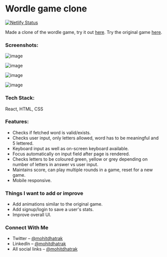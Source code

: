 # Wordle game clone

[![Netlify Status](https://api.netlify.com/api/v1/badges/3aa07dc7-c594-4fba-960f-e25987222ccc/deploy-status)](https://app.netlify.com/sites/game-wordle-clone/deploys)

Made a clone of the wordle game, try it out [here](https://game-wordle-clone.netlify.app/). 
Try the original game [here](https://www.nytimes.com/games/wordle/index.html).

### Screenshots:

![image](https://user-images.githubusercontent.com/91209576/200602826-b4ebba83-b4e6-477f-b778-4d6e6af6e4cb.png)

![image](https://user-images.githubusercontent.com/91209576/200603135-92b218ad-e88f-490c-8d0e-aefa5c1c69f0.png)

![image](https://user-images.githubusercontent.com/91209576/200603949-d47b4c40-d7c5-46ad-9eb7-f4286c5b1591.png)

![image](https://user-images.githubusercontent.com/91209576/200605387-8220b955-d478-4f84-9dd4-dff9fcfa5305.png)

### Tech Stack:
React, HTML, CSS

### Features:
- Checks if fetched word is valid/exists.
- Checks user input, only letters allowed, word has to be meaningful and 5 lettered.
- Keyboard input as well as on-screen keyboard available.
- Focus automatically on input field after page is rendered.
- Checks letters to be coloured green, yellow or grey depending on number of letters in answer vs user input.
- Maintains score, can play multiple rounds in a game, reset for a new game.
- Mobile responsive.

### Things I want to add or improve
- Add animations similar to the original game.
- Add signup/login to save a user's stats.
- Improve overall UI.

### Connect With Me
- Twitter – [@mohitdhatrak](https://twitter.com/mohitdhatrak/)
- LinkedIn – [@mohitdhatrak](https://www.linkedin.com/in/mohitdhatrak)
- All social links – [@mohitdhatrak](https://mohitdhatrak.bio.link)
